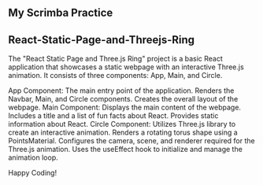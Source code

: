 ## My Scrimba Practice
## React-Static-Page-and-Threejs-Ring
The "React Static Page and Three.js Ring" project is a basic React application that showcases a static webpage with an interactive Three.js animation. It consists of three components: App, Main, and Circle.

App Component:
The main entry point of the application.
Renders the Navbar, Main, and Circle components.
Creates the overall layout of the webpage.
Main Component:
Displays the main content of the webpage.
Includes a title and a list of fun facts about React.
Provides static information about React.
Circle Component:
Utilizes Three.js library to create an interactive animation.
Renders a rotating torus shape using a PointsMaterial.
Configures the camera, scene, and renderer required for the Three.js animation.
Uses the useEffect hook to initialize and manage the animation loop.

Happy Coding!
